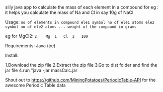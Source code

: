 silly java app to calculate the mass of each element in a compound
for eg : it helps you calculate the mass of Na and Cl in say 10g of NaCl

Usage:
`no of elements in compound ele1 symbol no of ele1 atoms ele2 symbol no of ele2 atoms ... weight of the compound in grams `

eg for MgCl2: `2	Mg	1	Cl	2	100 `


Requirements: Java (jre)

Install:

1.Download the zip file
2.Extract the zip file
3.Go to dist folder and find the jar file
4.run "java -jar  massCalc.jar <options as given above>

Shout out to https://github.com/MiningPotatoes/PeriodicTable-API for the 
awesome Periodic Table data
